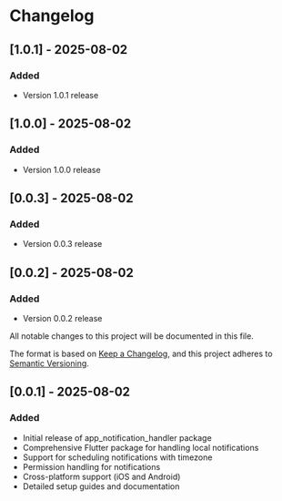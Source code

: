 # Changelog

## [1.0.1] - 2025-08-02

### Added
- Version 1.0.1 release

## [1.0.0] - 2025-08-02

### Added
- Version 1.0.0 release

## [0.0.3] - 2025-08-02

### Added
- Version 0.0.3 release

## [0.0.2] - 2025-08-02

### Added
- Version 0.0.2 release

All notable changes to this project will be documented in this file.

The format is based on [Keep a Changelog](https://keepachangelog.com/en/1.0.0/),
and this project adheres to [Semantic Versioning](https://semver.org/spec/v2.0.0.html).

## [0.0.1] - 2025-08-02

### Added

- Initial release of app_notification_handler package
- Comprehensive Flutter package for handling local notifications
- Support for scheduling notifications with timezone
- Permission handling for notifications
- Cross-platform support (iOS and Android)
- Detailed setup guides and documentation
